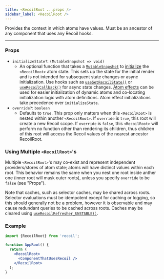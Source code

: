 ```yaml
---
title: <RecoilRoot ...props />
sidebar_label: <RecoilRoot />
---
```


Provides the context in which atoms have values. Must be an ancestor of any component that uses any Recoil hooks.

---

### Props
- `initializeState?`: `(MutableSnapshot => void)`
  - An optional function that takes a [`MutableSnapshot`](/docs/api-reference/core/Snapshot#transforming-snapshots) to [initialize](/docs/api-reference/core/Snapshot#state-initialization) the `<RecoilRoot>` atom state.  This sets up the state for the initial render and is not intended for subsequent state changes or async initialization.  Use hooks such as [`useSetRecoilState()`](/docs/api-reference/core/useSetRecoilState) or [`useRecoilCallback()`](/docs/api-reference/core/useRecoilCallback) for async state changes.  [Atom effects](/docs/guides/atom-effects) can be used for easier initialization of dynamic atoms and co-locating initialization logic with atom definitions.  Atom effect initializations take precedence over `initializeState`.
- `override?`: `boolean`
  - Defaults to `true`. This prop only matters when this `<RecoilRoot>` is nested within another `<RecoilRoot>`. If `override` is `true`, this root will create a new Recoil scope. If `override` is `false`, this `<RecoilRoot>` will perform no function other than rendering its children, thus children of this root will access the Recoil values of the nearest ancestor RecoilRoot.

### Using Multiple `<RecoilRoot>`'s

Multiple `<RecoilRoot>`'s  may co-exist and represent independent providers/stores of atom state; atoms will have distinct values within each root. This behavior remains the same when you nest one root inside anther one (inner root will mask outer roots), unless you specify `override` to be `false` (see "Props").

Note that caches, such as selector caches, may be shared across roots. Selector evaluations must be idempotent except for caching or logging, so this should generally not be a problem, however it is observable and may cause redundant queries to be cached across roots.  Caches may be cleared using [`useRecoilRefresher_UNSTABLE()`](/docs/api-reference/core/useRecoilRefresher).

### Example

```jsx
import {RecoilRoot} from 'recoil';

function AppRoot() {
  return (
    <RecoilRoot>
      <ComponentThatUsesRecoil />
    </RecoilRoot>
  );
}
```
